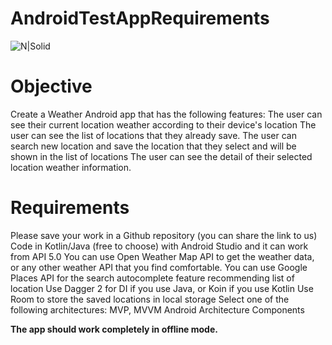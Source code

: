 # AndroidTestAppRequirements
![N|Solid](https://androidactivity.files.wordpress.com/2011/09/android-logo-white.png)

# Objective
Create a Weather Android app that has the following features:
The user can see their current location weather according to their device's location
The user can see the list of locations that they already save.
The user can search new location and save the location that they select and will be shown in the list of locations
The user can see the detail of their selected location weather information.

# Requirements
Please save your work in a Github repository (you can share the link to us)
Code in Kotlin/Java (free to choose) with Android Studio and it can work from API 5.0
You can use Open Weather Map API to get the weather data, or any other weather API that you find comfortable.
You can use Google Places API for the search autocomplete feature recommending list of location
Use Dagger 2 for DI if you use Java, or Koin if you use Kotlin
Use Room to store the saved locations in local storage
Select one of the following architectures: MVP, MVVM Android Architecture Components

**The app should work completely in offline mode.**
